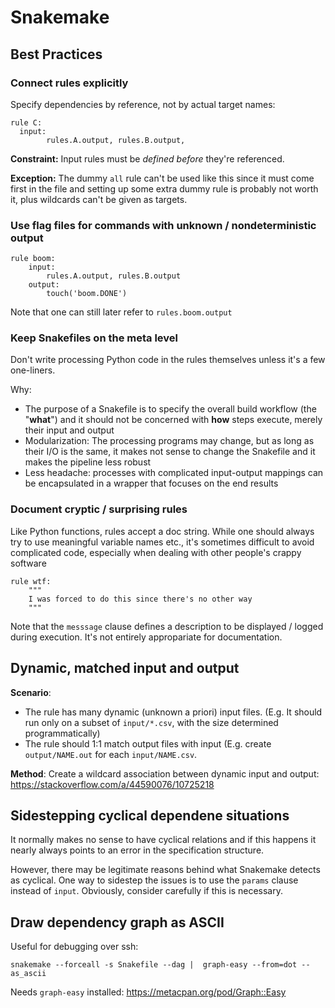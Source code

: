# Snakemake

## Best Practices

### Connect rules explicitly

Specify dependencies by reference, not by actual target names:

```make
rule C:
  input:
        rules.A.output, rules.B.output,
```

**Constraint:** Input rules must be *defined before* they're referenced.

**Exception:** 
The dummy `all` rule can't be used like this since it must come first in the file
and setting up some extra dummy rule is probably not worth it, plus wildcards can't be given
as targets.

### Use flag files for commands with unknown  / nondeterministic output

```make
rule boom:
    input:
        rules.A.output, rules.B.output
    output:
        touch('boom.DONE')
```

Note that one can still later refer to `rules.boom.output`

### Keep Snakefiles on the meta level

Don't write processing Python code in the rules themselves unless it's a few one-liners.

Why:
* The purpose of a Snakefile is to specify the overall build workflow (the "**what**") and it should not be
concerned with **how** steps execute, merely their input and output
* Modularization: The processing programs may change, but as long as their I/O is the same, 
it makes not sense to change the Snakefile and it makes the pipeline less robust
* Less headache: processes with complicated input-output mappings can be encapsulated in a wrapper that focuses on the end results

### Document cryptic / surprising rules

Like Python functions, rules accept a doc string.
While one should always try to use meaningful variable names etc.,
it's sometimes difficult to avoid complicated code, 
especially when dealing with other people's crappy software

```make
rule wtf:
    """
    I was forced to do this since there's no other way
    """
```

Note that the `messsage` clause defines a description to be displayed / logged during execution.
It's not entirely appropariate for documentation.





## Dynamic, matched input and output

**Scenario**: 
- The rule has many dynamic (unknown a priori) input files. (E.g. It should run only on a subset of `input/*.csv`, with the size determined programmatically)
- The rule should 1:1 match output files with input (E.g. create  `output/NAME.out` for each `input/NAME.csv`.

**Method**:  Create a wildcard association between dynamic input and output: https://stackoverflow.com/a/44590076/10725218


## Sidestepping cyclical dependene situations

It normally makes no sense to have cyclical relations and if this happens it nearly always
points to an error in the specification structure.

However, there may be legitimate reasons behind what Snakemake detects as cyclical.
One way to sidestep the issues is to use the `params` clause instead of `input`.
Obviously, consider carefully if this is necessary.


## Draw dependency graph as ASCII

Useful for debugging over ssh:

```shell
snakemake --forceall -s Snakefile --dag |  graph-easy --from=dot --as_ascii
```

Needs `graph-easy` installed: https://metacpan.org/pod/Graph::Easy
